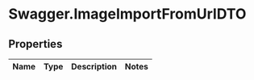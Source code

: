 # Swagger.ImageImportFromUrlDTO

## Properties
Name | Type | Description | Notes
------------ | ------------- | ------------- | -------------


